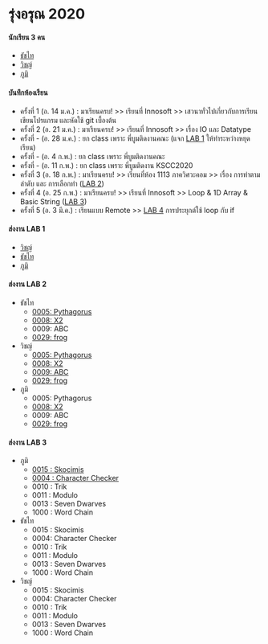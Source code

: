 # รุ่งอรุณ 2020

#### นักเรียน 3 คน
+ [ธัชไท](https://github.com/T4tt4i)
+ [วิชญ์](https://github.com/wit03)
+ [ภูมิ](https://github.com/pumiwat)

#### บันทึกห้องเรียน
+ ครั้งที่ 1 (อ. 14 ม.ค.) : มาเรียนครบ! >> เรียนที่ Innosoft >> เสวนาทั่วไปเกี่ยวกับการเรียนเขียนโปรแกรม และหัดใช้ git เบื้องต้น
+ ครั้งที่ 2 (อ. 21 ม.ค.) : มาเรียนครบ! >> เรียนที่ Innosoft >> เรื่อง IO และ Datatype
+ ครั้งที่ - (อ. 28 ม.ค.) : ยก class เพราะ พี่บูมติดงานคณะ (แจก [LAB 1](https://github.com/singhanat/c/blob/master/lab/01.md) ให้ทำระหว่างหยุดเรียน)
+ ครั้งที่ - (อ. 4 ก.พ.) : ยก class เพราะ พี่บูมติดงานคณะ
+ ครั้งที่ - (อ. 11 ก.พ.) : ยก class เพราะ พี่บูมติดงาน KSCC2020 
+ ครั้งที่ 3 (อ. 18 ก.พ.) : มาเรียนครบ! >> เรียนที่ห้อง 1113 ภาควิศวะคอม >> เรื่อง การทำตามลำดับ และ การเลือกทำ ([LAB 2](https://github.com/singhanat/c/blob/master/lab/02.md))
+ ครั้งที่ 4 (อ. 25 ก.พ.) : มาเรียนครบ! >> เรียนที่ Innosoft >> Loop & 1D Array & Basic String ([LAB 3](https://github.com/singhanat/c/blob/master/lab/03.md))
+ ครั้งที่ 5 (อ. 3 มี.ค.) : เรียนแบบ Remote >> [LAB 4](https://github.com/singhanat/c/blob/master/lab/04.md) การประยุกต์ใช้ loop กับ if 

#### ส่งงาน LAB 1
+ [วิชญ์](https://github.com/wit03/Algorithm-Practice/blob/master/kmutt/lab/01.md)
+ [ธัชไท](https://github.com/T4tt4i/lab_01/blob/master/lab_01.md.md)
+ [ภูมิ](https://github.com/singhanat/c/commit/9e0242b84af4484c90fba757e8474d8c5074ff82)

#### ส่งงาน LAB 2
+ ธัชไท 
  - [0005: Pythagorus](https://github.com/T4tt4i/KMUTT-c-programming/blob/master/week_3/pythagoras.c)  
  - [0008: X2](https://github.com/T4tt4i/KMUTT-c-programming/blob/master/week_3/X2.c)
  - 0009: ABC
  - [0029: frog](https://github.com/T4tt4i/KMUTT-c-programming/blob/master/week_3/froggy.c)
+ วิชญ์
  - [0005: Pythagorus](https://github.com/wit03/Algorithm-Practice/blob/master/kmutt/lab2/pythagorus.c)
  - [0008: X2](https://github.com/wit03/Algorithm-Practice/blob/master/kmutt/lab2/xx.c)
  - [0009: ABC](https://github.com/wit03/Algorithm-Practice/blob/master/kmutt/lab2/abc.c)
  - [0029: frog](https://github.com/wit03/Algorithm-Practice/blob/master/kmutt/lab2/frog.c)
+ ภูมิ
  - 0005: Pythagorus
  - [0008: X2](https://github.com/pumiwat/kmutt-c-programming/blob/master/lab2/0008.c)
  - 0009: ABC
  - [0029: frog](https://github.com/pumiwat/kmutt-c-programming/blob/master/lab2/0029.c)

#### ส่งงาน LAB 3
+ ภูมิ
  - [0015 : Skocimis](https://github.com/pumiwat/kmutt-c-programming/blob/master/lab3/0015.c)
  - [0004 : Character Checker](https://github.com/pumiwat/kmutt-c-programming/blob/master/lab3/0004.c)
  - 0010 : Trik
  - 0011 : Modulo
  - 0013 : Seven Dwarves
  - 1000 : Word Chain
+ ธัชไท
  - 0015 : Skocimis
  - 0004: Character Checker
  - 0010 : Trik
  - 0011 : Modulo
  - 0013 : Seven Dwarves
  - 1000 : Word Chain
+ วิชญ์
  - 0015 : Skocimis
  - 0004: Character Checker
  - 0010 : Trik
  - 0011 : Modulo
  - 0013 : Seven Dwarves
  - 1000 : Word Chain
